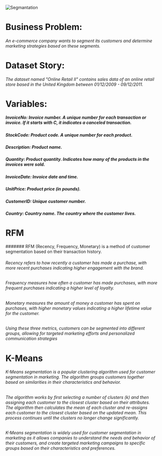 ![Segmantation](/Users/yagizkarakaya/Desktop/segmantation.jpeg)

# Business Problem:
######  An e-commerce company wants to segment its customers and determine marketing strategies based on these segments.

# Dataset Story:
###### The dataset named "Online Retail II" contains sales data of an online retail store based in the United Kingdom between 01/12/2009 - 09/12/2011.

# Variables:
##### InvoiceNo: Invoice number. A unique number for each transaction or invoice. If it starts with C, it indicates a canceled transaction.
##### StockCode: Product code. A unique number for each product.
##### Description: Product name.
##### Quantity: Product quantity. Indicates how many of the products in the invoices were sold.
##### InvoiceDate: Invoice date and time.
##### UnitPrice: Product price (in pounds).
##### CustomerID: Unique customer number.
##### Country: Country name. The country where the customer lives.

# RFM 
####### RFM (Recency, Frequency, Monetary) is a method of customer segmentation based on their transaction history.
###### Recency refers to how recently a customer has made a purchase, with more recent purchases indicating higher engagement with the brand.
###### Frequency measures how often a customer has made purchases, with more frequent purchases indicating a higher level of loyalty.
###### Monetary measures the amount of money a customer has spent on purchases, with higher monetary values indicating a higher lifetime value for the customer.
###### Using these three metrics, customers can be segmented into different groups, allowing for targeted marketing efforts and personalized communication strategies
# K-Means
###### K-Means segmentation is a popular clustering algorithm used for customer segmentation in marketing. The algorithm groups customers together based on similarities in their characteristics and behavior.
###### The algorithm works by first selecting a number of clusters (k) and then assigning each customer to the closest cluster based on their attributes. The algorithm then calculates the mean of each cluster and re-assigns each customer to the closest cluster based on the updated mean. This process continues until the clusters no longer change significantly.
###### K-Means segmentation is widely used for customer segmentation in marketing as it allows companies to understand the needs and behavior of their customers, and create targeted marketing campaigns to specific groups based on their characteristics and preferences.

